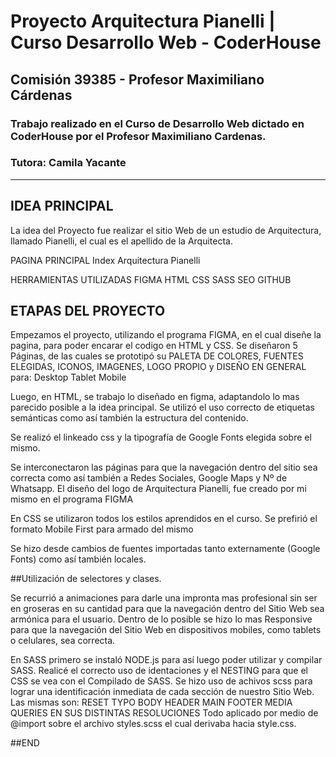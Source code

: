 # Proyecto Arquitectura Pianelli | Curso Desarrollo Web - CoderHouse

## Comisión 39385 - Profesor Maximiliano Cárdenas

### Trabajo realizado en el Curso de Desarrollo Web dictado en CoderHouse por el Profesor  Maximiliano Cardenas.

### Tutora:  Camila Yacante

------------



## IDEA PRINCIPAL

La idea del Proyecto fue realizar el sitio Web de un estudio de Arquitectura, llamado Pianelli, el cual es el apellido de la Arquitecta.

PAGINA PRINCIPAL Index Arquitectura Pianelli

HERRAMIENTAS UTILIZADAS
FIGMA
HTML
CSS
SASS
SEO
GITHUB

## ETAPAS DEL PROYECTO

Empezamos el proyecto, utilizando el programa FIGMA, en el cual diseñe la pagina, para poder encarar el codigo en HTML y CSS. Se diseñaron 5 Páginas, de las cuales se prototipó su PALETA DE COLORES, FUENTES ELEGIDAS, ICONOS, IMAGENES, LOGO PROPIO y DISEÑO EN GENERAL para:
Desktop
Tablet
Mobile

Luego, en HTML, se trabajo lo diseñado en figma, adaptandolo lo mas parecido posible a la idea principal.
Se utilizó el uso correcto de etiquetas semánticas como así también la estructura del contenido.

Se realizó el linkeado css y la tipografía de Google Fonts elegida sobre el mismo.

Se interconectaron las páginas para que la navegación dentro del sitio sea correcta como así también a Redes Sociales, Google Maps y Nº de Whatsapp.
El diseño del logo de Arquitectura Pianelli, fue creado por mi mismo en el programa FIGMA

En CSS se utilizaron todos los estilos aprendidos en el curso. Se prefirió el formato Mobile First para armado del mismo

Se hizo desde cambios de fuentes importadas tanto externamente (Google Fonts) como así también locales.

##Utilización de selectores y clases.

Se recurrió a animaciones para darle una impronta mas profesional sin ser en groseras en su cantidad para que la navegación dentro del Sitio Web sea armónica para el usuario.
Dentro de lo posible se hizo lo mas Responsive para que la navegación del Sitio Web en dispositivos mobiles, como tablets o celulares, sea correcta.

En SASS primero se instaló NODE.js para así luego poder utilizar y compilar SASS. Realicé el correcto uso de identaciones y el NESTING para que el CSS se vea con el Compilado de SASS. Se hizo uso de achivos scss para lograr una identificación inmediata de cada sección de nuestro Sitio Web. Las mismas son:
RESET
TYPO
BODY
HEADER
MAIN
FOOTER
MEDIA QUERIES EN SUS DISTINTAS RESOLUCIONES
Todo aplicado por medio de @import sobre el archivo styles.scss el cual derivaba hacia style.css.


##END